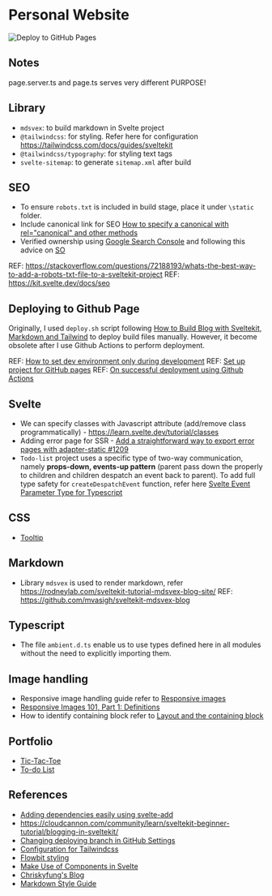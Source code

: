 # Personal Website

![Deploy to GitHub Pages](https://github.com/KianYang-Lee/kianyang-lee.github.io/actions/workflows/deploy.yml/badge.svg)

## Notes
page.server.ts and page.ts serves very different PURPOSE!

## Library
- `mdsvex`: to build markdown in Svelte project
- `@tailwindcss`: for styling. Refer here for configuration https://tailwindcss.com/docs/guides/sveltekit
- `@tailwindcss/typography`: for styling text tags
- `svelte-sitemap`: to generate `sitemap.xml` after build

## SEO
- To ensure `robots.txt` is included in build stage, place it under `\static` folder.
- Include canonical link for SEO [How to specify a canonical with rel="canonical" and other methods
](https://developers.google.com/search/docs/crawling-indexing/consolidate-duplicate-urls)
- Verified ownership using [Google Search Console](https://search.google.com/search-console/welcome) and following this advice on [SO](https://stackoverflow.com/questions/57384269/github-pages-blog-and-google-search-console-is-it-safe-to-follow-these-steps-fo)

REF: https://stackoverflow.com/questions/72188193/whats-the-best-way-to-add-a-robots-txt-file-to-a-sveltekit-project
REF: https://kit.svelte.dev/docs/seo

## Deploying to Github Page
Originally, I used `deploy.sh` script following [How to Build Blog with Sveltekit, Markdown and Tailwind](https://gotofritz.net/blog/how-to-build-blog-with-sveltekit-markdown-tailwind) to deploy build files manually. However, it become obsolete after I use Github Actions to perform deployment.

REF: [How to set dev environment only during development](https://stackoverflow.com/questions/70339952/sveltekit-app-cannot-be-found-in-svelte-config-js)
REF: [Set up project for GitHub pages](https://kit.svelte.dev/docs/adapter-static)
REF: [On successful deployment using Github Actions](https://github.com/Penca53/my-portfolio/)

## Svelte
- We can specify classes with Javascript attribute (add/remove class programmatically) - https://learn.svelte.dev/tutorial/classes
- Adding error page for SSR - [Add a straightforward way to export error pages with adapter-static #1209](https://github.com/sveltejs/kit/issues/1209)
- `Todo-list` project uses a specific type of two-way communication, namely **props-down, events-up pattern** (parent pass down the properly to children and children despatch an event back to parent). To add full type safety for `createDespatchEvent` function, refer here [Svelte Event Parameter Type for Typescript](https://stackoverflow.com/questions/64087782/svelte-event-parameter-type-for-typescript)

## CSS
- [Tooltip](https://benborgers.com/posts/tailwind-tooltip)

## Markdown
- Library `mdsvex` is used to render markdown, refer https://rodneylab.com/sveltekit-tutorial-mdsvex-blog-site/
REF: https://github.com/mvasigh/sveltekit-mdsvex-blog

## Typescript
- The file `ambient.d.ts` enable us to use types defined here in all modules without the need to explicitly importing them.

## Image handling
- Responsive image handling guide refer to [Responsive images](https://developer.mozilla.org/en-US/docs/Learn/HTML/Multimedia_and_embedding/Responsive_images)
- [Responsive Images 101, Part 1: Definitions](https://cloudfour.com/thinks/responsive-images-101-definitions/)
- How to identify containing block refer to [Layout and the containing block](https://developer.mozilla.org/en-US/docs/Web/CSS/Containing_block#identifying_the_containing_block)

## Portfolio
- [Tic-Tac-Toe]()
- [To-do List](https://developer.mozilla.org/en-US/docs/Learn/Tools_and_testing/Client-side_JavaScript_frameworks/Svelte_Todo_list_beginning)
## References
- [Adding dependencies easily using svelte-add](https://github.com/svelte-add/svelte-add)
- https://cloudcannon.com/community/learn/sveltekit-beginner-tutorial/blogging-in-sveltekit/
- [Changing deploying branch in GitHub Settings](https://docs.github.com/en/pages/getting-started-with-github-pages/configuring-a-publishing-source-for-your-github-pages-site)
- [Configuration for Tailwindcss](https://tailwindcss.com/docs/guides/sveltekit)
- [Flowbit styling](https://flowbite.com/docs/components/footer/)
- [Make Use of Components in Svelte](https://developer.mozilla.org/en-US/docs/Learn/Tools_and_testing/Client-side_JavaScript_frameworks/Svelte_components)
- [Chriskyfung's Blog](https://chriskyfung.github.io)
- [Markdown Style Guide](https://www.markdownguide.org/basic-syntax/)